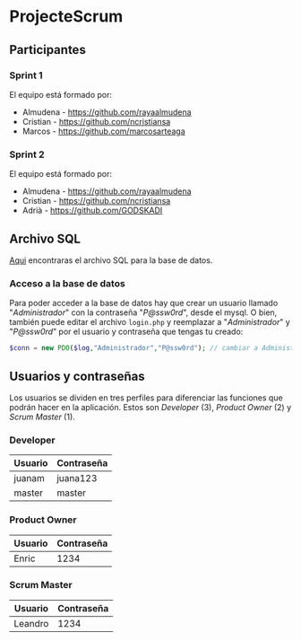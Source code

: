 # ProjecteScrum

## Participantes <a name="participantes"></a>

### Sprint 1 <a name="sprint1"></a>

El equipo está formado por:
- Almudena - https://github.com/rayaalmudena
- Cristian - https://github.com/ncristiansa
- Marcos - https://github.com/marcosarteaga

### Sprint 2 <a name="sprint2"></a>

El equipo está formado por:
- Almudena - https://github.com/rayaalmudena
- Cristian - https://github.com/ncristiansa
- Adrià - https://github.com/GODSKADI

## Archivo SQL <a name="sql-data"></a>

[Aqui](https://github.com/ncristiansa/ProjecteScrum/blob/master/ScrumDBfinal.sql) encontraras el archivo SQL para la base de datos.

### Acceso a la base de datos <a name="acceso-bd"></a>

Para poder acceder a la base de datos hay que crear un usuario llamado "*Administrador*" con la contraseña "*P@ssw0rd*", desde el mysql. O bien, también puede editar el archivo ```login.php``` y reemplazar a "*Administrador*" y "*P@ssw0rd*" por el usuario y contraseña que tengas tu creado:

``` php
$conn = new PDO($log,"Administrador","P@ssw0rd"); // cambiar a Administrador por el otro usuario y la P@ssw0rd por su contraseña correspondiente
```


## Usuarios y contraseñas <a name="user-pass"></a>
Los usuarios se dividen en tres perfiles para diferenciar las funciones que podrán hacer en la aplicación. 
Estos son *Developer* (3), *Product Owner* (2) y *Scrum Master* (1).

### Developer <a name="dev"></a>

| Usuario | Contraseña |
|---|---|
| juanam | juana123 |
| master | master |

### Product Owner <a name="po"></a>

| Usuario | Contraseña |
|---|---|
| Enric | 1234 |

### Scrum Master <a name="sm"></a>

| Usuario | Contraseña |
|---|---|
| Leandro | 1234 |
